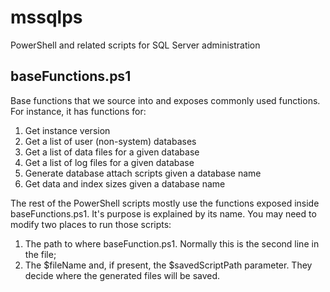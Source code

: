 mssqlps
=======

PowerShell and related scripts for SQL Server administration

## baseFunctions.ps1
Base functions that we source into and exposes commonly used functions. For instance, it has functions for:

1. Get instance version
2. Get a list of user (non-system) databases
3. Get a list of data files for a given database
4. Get a list of log files for a given database
5. Generate database attach scripts given a database name
6. Get data and index sizes given a database name

The rest of the PowerShell scripts mostly use the functions exposed inside baseFunctions.ps1. It's purpose is explained by its name. You may need to modify two places to run those scripts:

1. The path to where baseFunction.ps1. Normally this is the second line in the file;
2. The $fileName and, if present, the $savedScriptPath parameter. They decide where the generated files will be saved.
